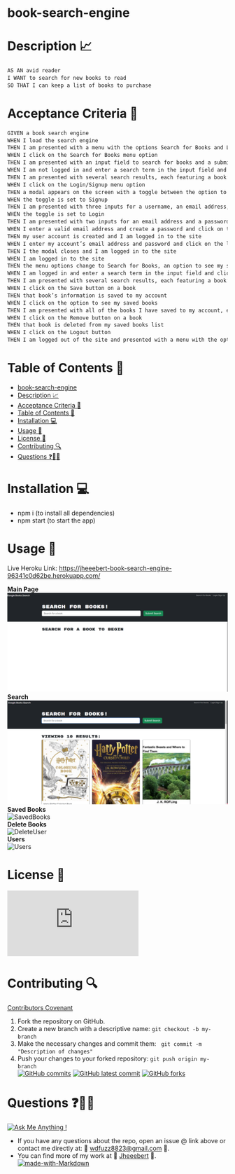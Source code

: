 # book-search-engine
# Description 📈
```md
AS AN avid reader
I WANT to search for new books to read
SO THAT I can keep a list of books to purchase
```

# Acceptance Criteria 📝
```md
GIVEN a book search engine
WHEN I load the search engine
THEN I am presented with a menu with the options Search for Books and Login/Signup and an input field to search for books and a submit button
WHEN I click on the Search for Books menu option
THEN I am presented with an input field to search for books and a submit button
WHEN I am not logged in and enter a search term in the input field and click the submit button
THEN I am presented with several search results, each featuring a book’s title, author, description, image, and a link to that book on the Google Books site
WHEN I click on the Login/Signup menu option
THEN a modal appears on the screen with a toggle between the option to log in or sign up
WHEN the toggle is set to Signup
THEN I am presented with three inputs for a username, an email address, and a password, and a signup button
WHEN the toggle is set to Login
THEN I am presented with two inputs for an email address and a password and login button
WHEN I enter a valid email address and create a password and click on the signup button
THEN my user account is created and I am logged in to the site
WHEN I enter my account’s email address and password and click on the login button
THEN I the modal closes and I am logged in to the site
WHEN I am logged in to the site
THEN the menu options change to Search for Books, an option to see my saved books, and Logout
WHEN I am logged in and enter a search term in the input field and click the submit button
THEN I am presented with several search results, each featuring a book’s title, author, description, image, and a link to that book on the Google Books site and a button to save a book to my account
WHEN I click on the Save button on a book
THEN that book’s information is saved to my account
WHEN I click on the option to see my saved books
THEN I am presented with all of the books I have saved to my account, each featuring the book’s title, author, description, image, and a link to that book on the Google Books site and a button to remove a book from my account
WHEN I click on the Remove button on a book
THEN that book is deleted from my saved books list
WHEN I click on the Logout button
THEN I am logged out of the site and presented with a menu with the options Search for Books and Login/Signup and an input field to search for books and a submit button  
```
# Table of Contents 📓

- [book-search-engine](#book-search-engine)
- [Description 📈](#description-)
- [Acceptance Criteria 📝](#acceptance-criteria-)
- [Table of Contents 📓](#table-of-contents-)
- [Installation 💻](#installation-)
- [Usage 📎](#usage-)
- [License 📂](#license-)
- [Contributing 🔍](#contributing-)
- [Questions ❓📧❔](#questions-)

# Installation 💻

- npm i (to install all dependencies)
- npm start (to start the app)

# Usage 📎

Live Heroku Link: https://jheeebert-book-search-engine-96341c0d62be.herokuapp.com/

   <strong>Main Page</strong> <br>
   ![Main Page](./screenshots/mainPage.png) <br>
   <strong>Search</strong> <br>
   ![SearchBooks](./screenshots/searchImage.png) <br>
   <strong>Saved Books</strong> <br>
   ![SavedBooks](./screenshots/) <br>
   <strong>Delete Books</strong> <br>
   ![DeleteUser](./screenshots/) <br>
   <strong>Users</strong> <br>
   ![Users](/screenshots/) <br>

# License 📂
[![GitHub license](https://badgen.net/github/license/Naereen/Strapdown.js)](https://github.com/Naereen/StrapDown.js/blob/master/LICENSE)

# Contributing 🔍

[Contributors Covenant](https://www.contributor-covenant.org/) <br>

1. Fork the repository on GitHub.
2. Create a new branch with a descriptive name: `git checkout -b my-branch`
3. Make the necessary changes and commit them: ` git commit -m "Description of changes"`
4. Push your changes to your forked repository: `git push origin my-branch`
   <br>
   [![GitHub commits](https://badgen.net/github/commits/Jheeebert/jheeebert-book-search-engine)](https://GitHub.com/Jheeebert/jheeebert-book-search-engine/commit/)
   [![GitHub latest commit](https://badgen.net/github/jheeebert-book-search-engine/last-commit/Jheeebert/pwa-text-editor)](https://GitHub.com/Jheeebert/jheeebert-book-search-engine/commit/)
   [![GitHub forks](https://img.shields.io/github/forks/Jheeebert/jheeebert-book-search-engine.svg?style=social&label=Fork&maxAge=2592000)](https://GitHub.com/Jheeebert/jheeebert-book-search-engine/network/)
   <br>
# Questions ❓📧❔

[![Ask Me Anything !](https://img.shields.io/badge/Ask%20me-anything-1abc9c.svg)](https://GitHub.com/Jheeebert/jheeebert-book-search-engine) <br>
* If you have any questions about the repo, open an issue @ link above or contact me directly at:  📧 wdfuzz8823@gmail.com 📧. <br>
* You can find more of my work at 🔖 [Jheeebert](https://github.com/Jheeebert/) 🔖. <br>
[![made-with-Markdown](https://img.shields.io/badge/Made%20with-Markdown-1f425f.svg)](http://commonmark.org)